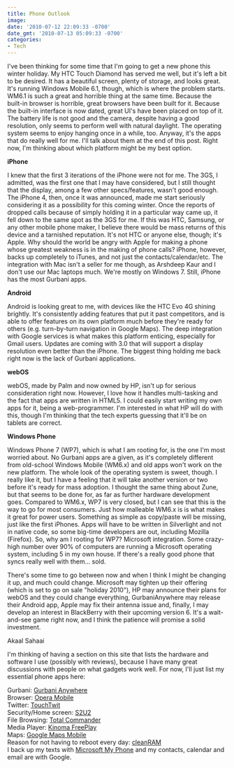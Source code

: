 ```yaml
---
title: Phone Outlook
image: 
date: '2010-07-12 22:09:33 -0700'
date_gmt: '2010-07-13 05:09:33 -0700'
categories:
- Tech
---
```

I've been thinking for some time that I'm going to get a new phone this winter holiday. My HTC Touch Diamond has served me well, but it's left a bit to be desired. It has a beautiful screen, plenty of storage, and looks great. It's running Windows Mobile 6.1, though, which is where the problem starts. WM6.1 is such a great and horrible thing at the same time. Because the built-in browser is horrible, great browsers have been built for it. Because the built-in interface is now dated, great UI's have been placed on top of it. The battery life is not good and the camera, despite having a good resolution, only seems to perform well with natural daylight. The operating system seems to enjoy hanging once in a while, too. Anyway, it's the apps that do really well for me. I'll talk about them at the end of this post. Right now, I'm thinking about which platform might be my best option.

<strong>iPhone</strong>

I knew that the first 3 iterations of the iPhone were not for me. The 3GS, I admitted, was the first one that I may have considered, but I still thought that the display, among a few other specs/features, wasn't good enough. The iPhone 4, then, once it was announced, made me start seriously considering it as a possibility for this coming winter. Once the reports of dropped calls because of simply holding it in a particular way came up, it fell down to the same spot as the 3GS for me. If this was HTC, Samsung, or any other mobile phone maker, I believe there would be mass returns of this device and a tarnished reputation. It's not HTC or anyone else, though; it's Apple. <sarcasm>Why should the world be angry with Apple for making a phone whose greatest weakness is in the making of phone calls?</sarcasm> iPhone, however, backs up completely to iTunes, and not just the contacts/calendar/etc. The integration with Mac isn't a seller for me though, as Arshdeep Kaur and I don't use our Mac laptops much. We're mostly on Windows 7. Still, iPhone has the most Gurbani apps.

<strong>Android</strong>

Android is looking great to me, with devices like the HTC Evo 4G shining brightly. It's consistently adding features that put it past competitors, and is able to offer features on its own platform much before they're ready for others (e.g. turn-by-turn navigation in Google Maps). The deep integration with Google services is what makes this platform enticing, especially for Gmail users. Updates are coming with 3.0 that will support a display resolution even better than the iPhone. The biggest thing holding me back right now is the lack of Gurbani applications.

<strong>webOS</strong>

webOS, made by Palm and now owned by HP, isn't up for serious consideration right now. However, I love how it handles multi-tasking and the fact that apps are written in HTML5. I could easily start writing my own apps for it, being a web-programmer. I'm interested in what HP will do with this, though I'm thinking that the tech experts guessing that it'll be on tablets are correct.

<strong>Windows Phone</strong>

Windows Phone 7 (WP7), which is what I am rooting for, is the one I'm most worried about. No Gurbani apps are a given, as it's completely different from old-school Windows Mobile (WM6.x) and old apps won't work on the new platform. The whole look of the operating system is sweet, though. I really like it, but I have a feeling that it will take another version or two before it's ready for mass adoption. I thought the same thing about Zune, but that seems to be done for, as far as further hardware development goes. Compared to WM6.x, WP7 is very closed, but I can see that this is the way to go for most consumers. Just how malleable WM6.x is is what makes it great for power users. Something as simple as copy/paste will be missing, just like the first iPhones. Apps will have to be written in Silverlight and not in native code, so some big-time developers are out, including Mozilla (Firefox). So, why am I rooting for WP7? Microsoft integration. Some crazy-high number over 90% of computers are running a Microsoft operating system, including 5 in my own house. If there's a really good phone that syncs really well with them… sold.

There's some time to go between now and when I think I might be changing it up, and much could change. Microsoft may tighten up their offering (which is set to go on sale "holiday 2010"), HP may announce their plans for webOS and they could change everything, GurbaniAnywhere may release their Android app, Apple may fix their antenna issue and, finally, I may develop an interest in BlackBerry with their upcoming version 6. It's a wait-and-see game right now, and I think the patience will promise a solid investment.

Akaal Sahaai

I'm thinking of having a section on this site that lists the hardware and software I use (possibly with reviews), because I have many great discussions with people on what gadgets work well. For now, I'll just list my essential phone apps here:

Gurbani: <a href="http://www.gurbanianywhere.com/" target="_blank">Gurbani Anywhere</a>  
Browser: <a href="http://www.opera.com/mobile/" target="_blank">Opera Mobile</a>  
Twitter: <a href="http://touchtwit.net" target="_blank">TouchTwit</a>  
Security/Home screen: <a href="http://67.43.3.117/~acs2co/S2U2-index.html" target="_blank">S2U2</a>  
File Browsing: <a href="http://www.ghisler.com/" target="_blank">Total Commander</a>  
Media Player: <a href="http://kinoma.com/freeplay/get/" target="_blank">Kinoma FreePlay</a>  
Maps: <a href="http://www.google.com/mobile/maps/" target="_blank">Google Maps Mobile</a>  
Reason for not having to reboot every day: <a href="http://forum.xda-developers.com/showthread.php?t=514333" target="_blank">cleanRAM</a>  
I back up my texts with <a href="http://sn1-p3.myphone.microsoft.com/mkweb/Start.po?mkt=en-US" target="_blank">Microsoft My Phone</a> and my contacts, calendar and email are with Google.
